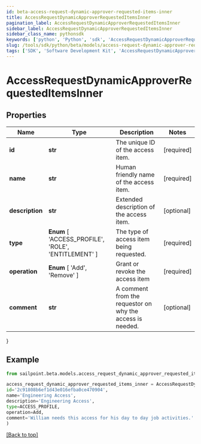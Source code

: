 ```yaml
---
id: beta-access-request-dynamic-approver-requested-items-inner
title: AccessRequestDynamicApproverRequestedItemsInner
pagination_label: AccessRequestDynamicApproverRequestedItemsInner
sidebar_label: AccessRequestDynamicApproverRequestedItemsInner
sidebar_class_name: pythonsdk
keywords: ['python', 'Python', 'sdk', 'AccessRequestDynamicApproverRequestedItemsInner', 'BetaAccessRequestDynamicApproverRequestedItemsInner'] 
slug: /tools/sdk/python/beta/models/access-request-dynamic-approver-requested-items-inner
tags: ['SDK', 'Software Development Kit', 'AccessRequestDynamicApproverRequestedItemsInner', 'BetaAccessRequestDynamicApproverRequestedItemsInner']
---
```


# AccessRequestDynamicApproverRequestedItemsInner


## Properties

Name | Type | Description | Notes
------------ | ------------- | ------------- | -------------
**id** | **str** | The unique ID of the access item. | [required]
**name** | **str** | Human friendly name of the access item. | [required]
**description** | **str** | Extended description of the access item. | [optional] 
**type** |  **Enum** [  'ACCESS_PROFILE',    'ROLE',    'ENTITLEMENT' ] | The type of access item being requested. | [required]
**operation** |  **Enum** [  'Add',    'Remove' ] | Grant or revoke the access item | [required]
**comment** | **str** | A comment from the requestor on why the access is needed. | [optional] 
}

## Example

```python
from sailpoint.beta.models.access_request_dynamic_approver_requested_items_inner import AccessRequestDynamicApproverRequestedItemsInner

access_request_dynamic_approver_requested_items_inner = AccessRequestDynamicApproverRequestedItemsInner(
id='2c91808b6ef1d43e016efba0ce470904',
name='Engineering Access',
description='Engineering Access',
type=ACCESS_PROFILE,
operation=Add,
comment='William needs this access for his day to day job activities.'
)

```
[[Back to top]](#) 

